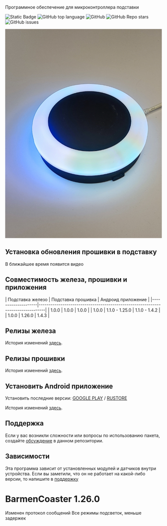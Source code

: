 <!--Описание устройства-->
Программное обеспечение для микроконтроллера подставки

<!--Блок информации о репозитории в бейджах-->
![Static Badge](https://img.shields.io/badge/USKUdev-avtobarmen_coaster-avtobarmen_coaster)
![GitHub top language](https://img.shields.io/github/languages/top/USKUdev/avtobarmen_coaster)
![GitHub](https://img.shields.io/github/license/USKUdev/avtobarmen_coaster)
![GitHub Repo stars](https://img.shields.io/github/stars/USKUdev/avtobarmen_coaster)
![GitHub issues](https://img.shields.io/github/issues/USKUdev/avtobarmen_coaster)

![Logotype](./docs/coaster.jpg)

## Установка обновления прошивки в подставку

В ближайшее время появится видео

<!--Совместимость -->
## Совместимость железа, прошивки и приложения

| Подставка железо   | Подставка прошивка  | Андроид приложение                                        |
|--------------------|---------------------------------------------------------------------------------|
| 1.0.0              | 1.0.0               | 1.0.0                                                     |
| 1.0.0              | 1.1.0 - 1.25.0      | 1.1.0 - 1.4.2                                             |
| 1.0.0              | 1.26.0              | 1.4.3                                                     |

<!--Релиз железа -->
## Релизы железа

История изменений [здесь](./DES/_CHANGELOG.md).

<!--Релиз прошивки -->
## Релизы прошивки

История изменений [здесь](./HEX/_CHANGELOG.md).

<!--Android приложение-->
## Установить Android приложение
Установить последние версии: 
[GOOGLE PLAY](https://play.google.com/store/apps/details?id=ru.avtonalivator.avtonalivator)
 / 
[RUSTORE](https://www.rustore.ru/catalog/app/ru.avtonalivator.avtonalivator)

История изменений [здесь](./APK/_CHANGELOG.md).


<!--Поддержка-->
## Поддержка
Если у вас возникли сложности или вопросы по использованию пакета, создайте 
[обсуждение](https://github.com/USKUdev/avtobarmen_coaster/issues/new/choose) в данном репозитории.

<!--зависимости-->
## Зависимости
Эта программа зависит от установленных модулей и датчиков внутри устройства. Если вы заметили, что он не работает на какой-либо версии, то напишите в [поддержку](https://github.com/USKUdev/avtobarmen_coaster#поддержка)





# BarmenCoaster 1.26.0
Изменен протокол сообщений
Все режимы подсветок, меньше задержек
